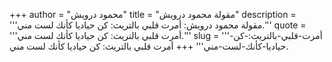+++
author = "محمود درويش"
title = "مقولة محمود درويش"
description = '''مقولة محمود درويش: أمرت قلبي بالتريث: كن حياديا كأنك لست مني.'''
quote = '''أمرت قلبي بالتريث: كن حياديا كأنك لست مني.'''
slug = '''أمرت-قلبي-بالتريث:-كن-حياديا-كأنك-لست-مني'''
+++
أمرت قلبي بالتريث: كن حياديا كأنك لست مني.
